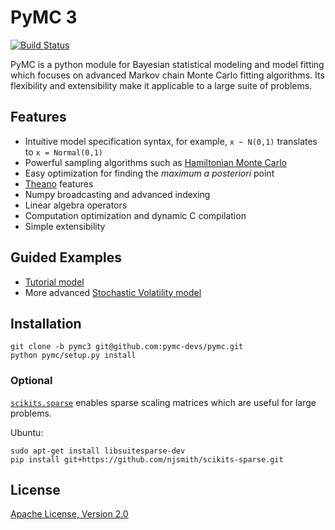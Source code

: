 # PyMC 3

[![Build Status](https://travis-ci.org/pymc-devs/pymc.png)](https://travis-ci.org/pymc-devs/pymc)

PyMC is a python module for Bayesian statistical modeling and model fitting which focuses on advanced Markov chain Monte Carlo fitting algorithms. Its flexibility and extensibility make it applicable to a large suite of problems.

## Features 

 * Intuitive model specification syntax, for example, `x ~ N(0,1)` translates to `x = Normal(0,1)`
 * Powerful sampling algorithms such as [Hamiltonian Monte Carlo](http://en.wikipedia.org/wiki/Hybrid_Monte_Carlo)
 * Easy optimization for finding the *maximum a posteriori* point
 * [Theano](http://deeplearning.net/software/theano/) features 
  * Numpy broadcasting and advanced indexing 
  * Linear algebra operators
  * Computation optimization and dynamic C compilation
 * Simple extensibility

## Guided Examples
 * [Tutorial model](http://nbviewer.ipython.org/urls/raw.github.com/pymc-devs/pymc/pymc3/examples/tutorial.ipynb)
 * More advanced [Stochastic Volatility model](http://nbviewer.ipython.org/urls/raw.github.com/pymc-devs/pymc/pymc3/examples/stochastic_volatility.ipynb)

## Installation 

```
git clone -b pymc3 git@github.com:pymc-devs/pymc.git
python pymc/setup.py install
```

### Optional

[`scikits.sparse`](https://github.com/njsmith/scikits-sparse) enables sparse scaling matrices which are useful for large problems.

Ubuntu:

```
sudo apt-get install libsuitesparse-dev 
pip install git+https://github.com/njsmith/scikits-sparse.git
```

## License 
[Apache License, Version 2.0](https://github.com/pymc-devs/pymc/blob/pymc3/LICENSE)
